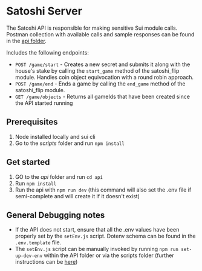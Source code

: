 # Satoshi Server
The Satoshi API is responsible for making sensitive Sui module calls.<br/>
Postman collection with available calls and sample responses can be found in the [api folder](./Satoshi%20Flip%20endpoints.postman_collection.json). <br/>

Includes the following endpoints:
- `POST /game/start` - Creates a new secret and submits it along with the house's stake by calling the `start_game` method of the satoshi_flip module. Handles coin object equivocation with a round robin approach.
- `POST /game/end` - Ends a game by calling the `end_game` method of the satoshi_flip module.
- `GET /game/objects` - Returns all gameIds that have been created since the API started running
## Prerequisites
1. Node installed locally and sui cli
1. Go to the *scripts* folder and run `npm install`
## Get started
1. GO to the *api* folder and run `cd api`
1. Run `npm install`
1. Run the api with `npm run dev` (this command will also set the .env file if semi-complete and will create it if it doesn't exist)

## General Debugging notes
- If the API does not start, ensure that all the .env values have been properly set by the `setEnv.js` script. Dotenv schema can be found in the `.env.template` file.
- The `setEnv.js` script can be manually invoked by running `npm run set-up-dev-env` within the API folder or via the scripts folder (further instructions can be [here](../scripts))